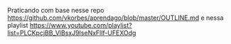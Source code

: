 Praticando com base nesse repo https://github.com/vkorbes/aprendago/blob/master/OUTLINE.md  e nessa playlist https://www.youtube.com/playlist?list=PLCKpcjBB_VlBsxJ9IseNxFllf-UFEXOdg
